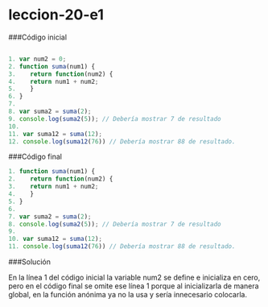 # leccion-20-e1

###Código inicial

``` javascript

1. var num2 = 0;
2. function suma(num1) {
3. 	  return function(num2) {
4. 	  return num1 + num2;
5.	  }
6. }
7. 
8. var suma2 = suma(2);
9. console.log(suma2(5)); // Debería mostrar 7 de resultado
10. 
11. var suma12 = suma(12);
12. console.log(suma12(76)) // Debería mostrar 88 de resultado.
```

###Código final

``` javascript
1. function suma(num1) {
2.	  return function(num2) {
3.	  return num1 + num2;
4.	  }
5. }
6.
7. var suma2 = suma(2);
8. console.log(suma2(5)); // Debería mostrar 7 de resultado
9. 
10. var suma12 = suma(12);
11. console.log(suma12(76)) // Debería mostrar 88 de resultado.
```

###Solución

En la línea 1 del código inicial la variable num2 se define e inicializa en cero, pero en el código final se omite ese línea 1 porque al inicializarla de manera global, en la función anónima ya no la usa y sería innecesario colocarla.
